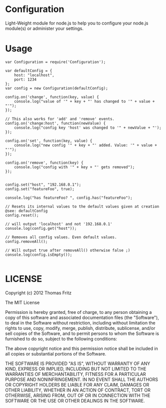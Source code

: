 Configuration
=============

Light-Weight module for node.js to help you to configure your node.js module(s) or
administer your settings.


Usage
=====

```
var Configuration = require('Configuration');

var defaultConfig = {
    host: "localhost",
    port: 1234
};
var config = new Configuration(defaultConfig);

config.on('change', function(key, value) {
    console.log("value of '" + key + "' has changed to '" + value + "'");
});

// This also works for 'add' and 'remove' events.
config.on('change:host', function(newValue) {
    console.log("config key 'host' was changed to '" + newValue + "');
});

config.on('set', function(key, value) {
    console.log("new config '" + key + "' added. Value: '" + value + "'");
});

config.on('remove', function(key) {
    console.log("config with '" + key + "' gets removed");
});


config.set("host", "192.168.0.1");
config.set("featureFoo", true);

console.log("has featureFoo? ", config.has("featureFoo");

// Resets its internal values to the default values given at creation @see: defaultConfig
config.reset();

// will output 'localhost' and not '192.168.0.1'
console.log(config.get("host"));

// Removes all config values. Even default values.
config.removeAll();

// Will output true after removeAll() otherwise false ;)
console.log(config.isEmpty());


```

LICENSE
=======

Copyright (c) 2012 Thomas Fritz

The MIT License

Permission is hereby granted, free of charge, to any person obtaining a copy
of this software and associated documentation files (the "Software"), to deal
in the Software without restriction, including without limitation the rights
to use, copy, modify, merge, publish, distribute, sublicense, and/or sell
copies of the Software, and to permit persons to whom the Software is
furnished to do so, subject to the following conditions:

The above copyright notice and this permission notice shall be included in
all copies or substantial portions of the Software.

THE SOFTWARE IS PROVIDED "AS IS", WITHOUT WARRANTY OF ANY KIND, EXPRESS OR
IMPLIED, INCLUDING BUT NOT LIMITED TO THE WARRANTIES OF MERCHANTABILITY,
FITNESS FOR A PARTICULAR PURPOSE AND NONINFRINGEMENT. IN NO EVENT SHALL THE
AUTHORS OR COPYRIGHT HOLDERS BE LIABLE FOR ANY CLAIM, DAMAGES OR OTHER
LIABILITY, WHETHER IN AN ACTION OF CONTRACT, TORT OR OTHERWISE, ARISING FROM,
OUT OF OR IN CONNECTION WITH THE SOFTWARE OR THE USE OR OTHER DEALINGS IN
THE SOFTWARE.
